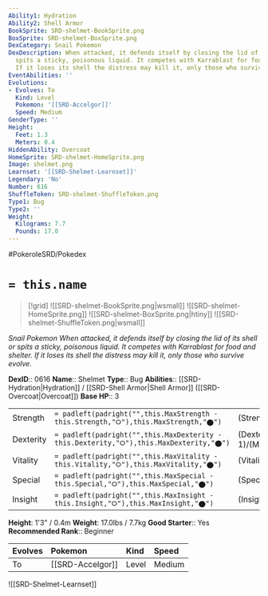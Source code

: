 ```yaml
---
Ability1: Hydration
Ability2: Shell Armor
BookSprite: SRD-shelmet-BookSprite.png
BoxSprite: SRD-shelmet-BoxSprite.png
DexCategory: Snail Pokemon
DexDescription: When attacked, it defends itself by closing the lid of its shell or
  spits a sticky, poisonous liquid. It competes with Karrablast for food and shelter.
  If it loses its shell the distress may kill it, only those who survive evolve.
EventAbilities: ''
Evolutions:
- Evolves: To
  Kind: Level
  Pokemon: '[[SRD-Accelgor]]'
  Speed: Medium
GenderType: ''
Height:
  Feet: 1.3
  Meters: 0.4
HiddenAbility: Overcoat
HomeSprite: SRD-shelmet-HomeSprite.png
Image: shelmet.png
Learnset: '[[SRD-Shelmet-Learnset]]'
Legendary: 'No'
Number: 616
ShuffleToken: SRD-shelmet-ShuffleToken.png
Type1: Bug
Type2: ''
Weight:
  Kilograms: 7.7
  Pounds: 17.0
---
```


#PokeroleSRD/Pokedex

# `= this.name`

> [!grid]
> ![[SRD-shelmet-BookSprite.png|wsmall]]
> ![[SRD-shelmet-HomeSprite.png]]
> ![[SRD-shelmet-BoxSprite.png|htiny]]
> ![[SRD-shelmet-ShuffleToken.png|wsmall]]


*Snail Pokemon*
*When attacked, it defends itself by closing the lid of its shell or spits a sticky, poisonous liquid. It competes with Karrablast for food and shelter. If it loses its shell the distress may kill it, only those who survive evolve.*

**DexID**:: 0616
**Name**:: Shelmet
**Type**:: Bug
**Abilities**:: [[SRD-Hydration|Hydration]] / [[SRD-Shell Armor|Shell Armor]] ([[SRD-Overcoat|Overcoat]])
**Base HP**:: 3

|           |                                                                                        |                                          |
| --------- | -------------------------------------------------------------------------------------- | ---------------------------------------- |
| Strength  | `= padleft(padright("",this.MaxStrength - this.Strength,"⭘"),this.MaxStrength,"⬤")`    | (Strength::1)/(MaxStrength::3)   |
| Dexterity | `= padleft(padright("",this.MaxDexterity - this.Dexterity,"⭘"),this.MaxDexterity,"⬤")` | (Dexterity:: 1)/(MaxDexterity::3) |
| Vitality  | `= padleft(padright("",this.MaxVitality - this.Vitality,"⭘"),this.MaxVitality,"⬤")`    | (Vitality::2)/(MaxVitality::5)   |
| Special   | `= padleft(padright("",this.MaxSpecial - this.Special,"⭘"),this.MaxSpecial,"⬤")`       | (Special::1)/(MaxSpecial::3)     |
| Insight   | `= padleft(padright("",this.MaxInsight - this.Insight,"⭘"),this.MaxInsight,"⬤")`       | (Insight::2)/(MaxInsight::4)     |

**Height**: 1'3" / 0.4m
**Weight**: 17.0lbs / 7.7kg
**Good Starter**:: Yes
**Recommended Rank**:: Beginner

| Evolves   | Pokemon          | Kind   | Speed   |
|:----------|:-----------------|:-------|:--------|
| To        | [[SRD-Accelgor]] | Level  | Medium  |

![[SRD-Shelmet-Learnset]]